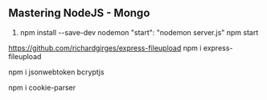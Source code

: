 ## Mastering NodeJS - Mongo

1.  npm install --save-dev nodemon
    "start": "nodemon server.js"
    npm start

https://github.com/richardgirges/express-fileupload
npm i express-fileupload

npm i jsonwebtoken bcryptjs

npm i cookie-parser
